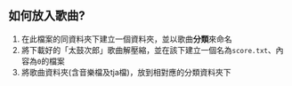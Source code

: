 ## 如何放入歌曲?

1. 在此檔案的同資料夾下建立一個資料夾，並以歌曲**分類**來命名
2. 將下載好的「太鼓次郎」歌曲解壓縮，並在該下建立一個名為`score.txt`、內容為`0`的檔案
3. 將歌曲資料夾(含音樂檔及tja檔)，放到相對應的分類資料夾下

